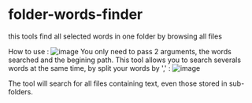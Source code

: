 # folder-words-finder
this tools find all selected words in one folder by browsing all files 

How to use : 
![image](https://github.com/AI-Romain/folder-words-finder/assets/127017159/a7520026-efe5-4b57-a1e4-d7a621d0cdfa)
You only need to pass 2 arguments, the words searched and the begining path.
This tool allows you to search severals words at the same time, by split your words by ',' : 
![image](https://github.com/AI-Romain/folder-words-finder/assets/127017159/9c43a1d0-3a2c-487a-8091-516bf8486540)

The tool will search for all files containing text, even those stored in sub-folders.
